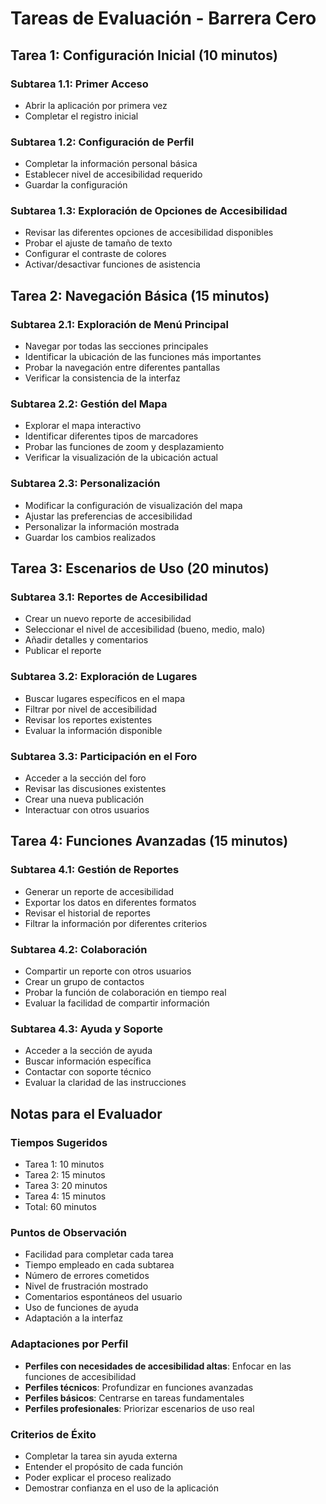 # Tareas de Evaluación - Barrera Cero

## Tarea 1: Configuración Inicial (10 minutos)

### Subtarea 1.1: Primer Acceso
- Abrir la aplicación por primera vez
- Completar el registro inicial

### Subtarea 1.2: Configuración de Perfil
- Completar la información personal básica
- Establecer nivel de accesibilidad requerido
- Guardar la configuración

### Subtarea 1.3: Exploración de Opciones de Accesibilidad
- Revisar las diferentes opciones de accesibilidad disponibles
- Probar el ajuste de tamaño de texto
- Configurar el contraste de colores
- Activar/desactivar funciones de asistencia

## Tarea 2: Navegación Básica (15 minutos)

### Subtarea 2.1: Exploración de Menú Principal
- Navegar por todas las secciones principales
- Identificar la ubicación de las funciones más importantes
- Probar la navegación entre diferentes pantallas
- Verificar la consistencia de la interfaz

### Subtarea 2.2: Gestión del Mapa
- Explorar el mapa interactivo
- Identificar diferentes tipos de marcadores
- Probar las funciones de zoom y desplazamiento
- Verificar la visualización de la ubicación actual

### Subtarea 2.3: Personalización
- Modificar la configuración de visualización del mapa
- Ajustar las preferencias de accesibilidad
- Personalizar la información mostrada
- Guardar los cambios realizados

## Tarea 3: Escenarios de Uso (20 minutos)

### Subtarea 3.1: Reportes de Accesibilidad
- Crear un nuevo reporte de accesibilidad
- Seleccionar el nivel de accesibilidad (bueno, medio, malo)
- Añadir detalles y comentarios
- Publicar el reporte

### Subtarea 3.2: Exploración de Lugares
- Buscar lugares específicos en el mapa
- Filtrar por nivel de accesibilidad
- Revisar los reportes existentes
- Evaluar la información disponible

### Subtarea 3.3: Participación en el Foro
- Acceder a la sección del foro
- Revisar las discusiones existentes
- Crear una nueva publicación
- Interactuar con otros usuarios

## Tarea 4: Funciones Avanzadas (15 minutos)

### Subtarea 4.1: Gestión de Reportes
- Generar un reporte de accesibilidad
- Exportar los datos en diferentes formatos
- Revisar el historial de reportes
- Filtrar la información por diferentes criterios

### Subtarea 4.2: Colaboración
- Compartir un reporte con otros usuarios
- Crear un grupo de contactos
- Probar la función de colaboración en tiempo real
- Evaluar la facilidad de compartir información

### Subtarea 4.3: Ayuda y Soporte
- Acceder a la sección de ayuda
- Buscar información específica
- Contactar con soporte técnico
- Evaluar la claridad de las instrucciones

## Notas para el Evaluador

### Tiempos Sugeridos
- Tarea 1: 10 minutos
- Tarea 2: 15 minutos
- Tarea 3: 20 minutos
- Tarea 4: 15 minutos
- Total: 60 minutos

### Puntos de Observación
- Facilidad para completar cada tarea
- Tiempo empleado en cada subtarea
- Número de errores cometidos
- Nivel de frustración mostrado
- Comentarios espontáneos del usuario
- Uso de funciones de ayuda
- Adaptación a la interfaz

### Adaptaciones por Perfil
- **Perfiles con necesidades de accesibilidad altas**: Enfocar en las funciones de accesibilidad
- **Perfiles técnicos**: Profundizar en funciones avanzadas
- **Perfiles básicos**: Centrarse en tareas fundamentales
- **Perfiles profesionales**: Priorizar escenarios de uso real

### Criterios de Éxito
- Completar la tarea sin ayuda externa
- Entender el propósito de cada función
- Poder explicar el proceso realizado
- Demostrar confianza en el uso de la aplicación 